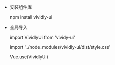 
- 安装组件库

    npm install vividly-ui 

- 全局导入

    import VividlyUi from 'vividy-ui'
  
    import '../node_modules/vividly-ui/dist/style.css'
    
    Vue.use(VividlyUi)
